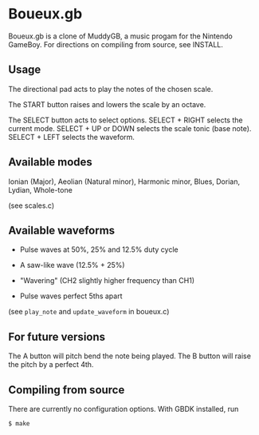 Boueux.gb
=========

Boueux.gb is a clone of MuddyGB, a music progam for the Nintendo GameBoy.
For directions on compiling from source, see INSTALL.

Usage
-----

The directional pad acts to play the notes of the chosen scale.

The START button raises and lowers the scale by an octave.

The SELECT button acts to select options.
SELECT + RIGHT selects the current mode.
SELECT + UP or DOWN selects the scale tonic (base note).
SELECT + LEFT selects the waveform.

Available modes
---------------

Ionian (Major), Aeolian (Natural minor), Harmonic minor,
Blues, Dorian, Lydian, Whole-tone

(see scales.c)

Available waveforms
-------------------

* Pulse waves at 50%, 25% and 12.5% duty cycle

* A saw-like wave (12.5% + 25%)

* "Wavering" (CH2 slightly higher frequency than CH1)

* Pulse waves perfect 5ths apart

(see `play_note` and `update_waveform` in boueux.c)

For future versions
-------------------

The A button will pitch bend the note being played.
The B button will raise the pitch by a perfect 4th.

Compiling from source
--------------------

There are currently no configuration options.
With GBDK installed, run

    $ make
